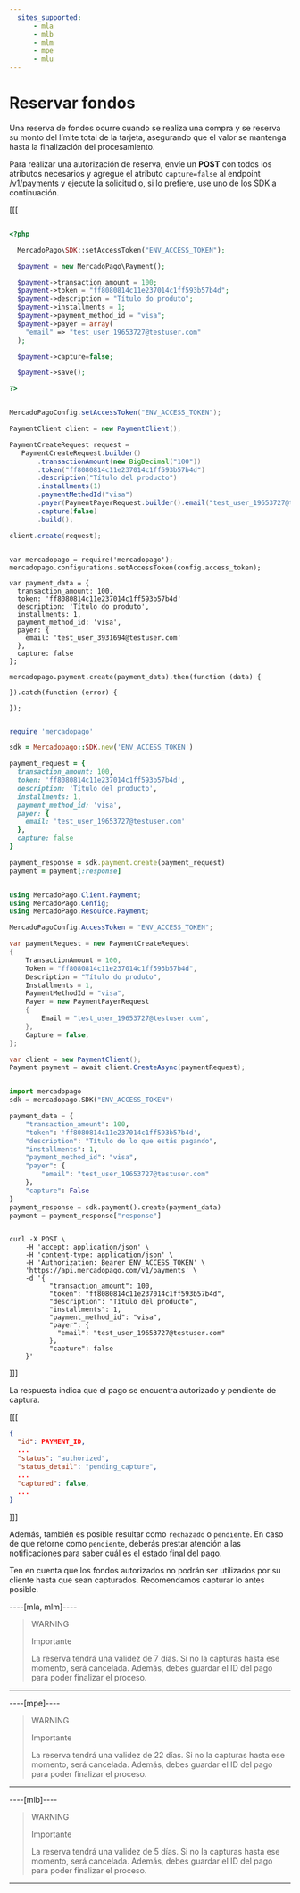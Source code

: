 ```yaml
---
  sites_supported:
      - mla
      - mlb
      - mlm
      - mpe
      - mlu
---
```


# Reservar fondos

Una reserva de fondos ocurre cuando se realiza una compra y se reserva su monto del límite total de la tarjeta, asegurando que el valor se mantenga hasta la finalización del procesamiento.

Para realizar una autorización de reserva, envíe un **POST** con todos los atributos necesarios y agregue el atributo `capture=false` al endpoint [/v1/payments](/developers/es/reference/payments/_payments/post) y ejecute la solicitud o, si lo prefiere, use uno de los SDK a continuación.

[[[
```php

<?php

  MercadoPago\SDK::setAccessToken("ENV_ACCESS_TOKEN");

  $payment = new MercadoPago\Payment();

  $payment->transaction_amount = 100;
  $payment->token = "ff8080814c11e237014c1ff593b57b4d";
  $payment->description = "Título do produto";
  $payment->installments = 1;
  $payment->payment_method_id = "visa";
  $payment->payer = array(
    "email" => "test_user_19653727@testuser.com"
  );

  $payment->capture=false;

  $payment->save();

?>
```
```java

MercadoPagoConfig.setAccessToken("ENV_ACCESS_TOKEN");

PaymentClient client = new PaymentClient();

PaymentCreateRequest request =
   PaymentCreateRequest.builder()
       .transactionAmount(new BigDecimal("100"))
       .token("ff8080814c11e237014c1ff593b57b4d")
       .description("Título del producto")
       .installments(1)
       .paymentMethodId("visa")
       .payer(PaymentPayerRequest.builder().email("test_user_19653727@testuser.com").build())
       .capture(false)
       .build();

client.create(request);

```
```node

var mercadopago = require('mercadopago');
mercadopago.configurations.setAccessToken(config.access_token);

var payment_data = {
  transaction_amount: 100,
  token: 'ff8080814c11e237014c1ff593b57b4d'
  description: 'Título do produto',
  installments: 1,
  payment_method_id: 'visa',
  payer: {
    email: 'test_user_3931694@testuser.com'
  },
  capture: false
};

mercadopago.payment.create(payment_data).then(function (data) {

}).catch(function (error) {

});

```
```ruby

require 'mercadopago'

sdk = Mercadopago::SDK.new('ENV_ACCESS_TOKEN')

payment_request = {
  transaction_amount: 100,
  token: 'ff8080814c11e237014c1ff593b57b4d',
  description: 'Título del producto',
  installments: 1,
  payment_method_id: 'visa',
  payer: {
    email: 'test_user_19653727@testuser.com'
  },
  capture: false
}

payment_response = sdk.payment.create(payment_request)
payment = payment[:response]
```
```csharp

using MercadoPago.Client.Payment;
using MercadoPago.Config;
using MercadoPago.Resource.Payment;

MercadoPagoConfig.AccessToken = "ENV_ACCESS_TOKEN";

var paymentRequest = new PaymentCreateRequest
{
    TransactionAmount = 100,
    Token = "ff8080814c11e237014c1ff593b57b4d",
    Description = "Título do produto",
    Installments = 1,
    PaymentMethodId = "visa",
    Payer = new PaymentPayerRequest
    {
        Email = "test_user_19653727@testuser.com",
    },
    Capture = false,
};

var client = new PaymentClient();
Payment payment = await client.CreateAsync(paymentRequest);
```
```python

import mercadopago
sdk = mercadopago.SDK("ENV_ACCESS_TOKEN")

payment_data = {
    "transaction_amount": 100,
    "token": 'ff8080814c11e237014c1ff593b57b4d',
    "description": "Título de lo que estás pagando",
    "installments": 1,
    "payment_method_id": "visa",
    "payer": {
        "email": "test_user_19653727@testuser.com"
    },
    "capture": False
}
payment_response = sdk.payment().create(payment_data)
payment = payment_response["response"]
```
```curl

curl -X POST \
    -H 'accept: application/json' \
    -H 'content-type: application/json' \
    -H 'Authorization: Bearer ENV_ACCESS_TOKEN' \
    'https://api.mercadopago.com/v1/payments' \
    -d '{
          "transaction_amount": 100,
          "token": "ff8080814c11e237014c1ff593b57b4d",
          "description": "Título del producto",
          "installments": 1,
          "payment_method_id": "visa",
          "payer": {
            "email": "test_user_19653727@testuser.com"
          },
          "capture": false
    }'
```
]]]

La respuesta indica que el pago se encuentra autorizado y pendiente de captura.

[[[
```json
{
  "id": PAYMENT_ID,
  ...
  "status": "authorized",
  "status_detail": "pending_capture",
  ...
  "captured": false,
  ...
}
```
]]]


Además, también es posible resultar como `rechazado` o `pendiente`. En caso de que retorne como `pendiente`, deberás prestar atención a las notificaciones para saber cuál es el estado final del pago.

Ten en cuenta que los fondos autorizados no podrán ser utilizados por su cliente hasta que sean capturados. Recomendamos capturar lo antes posible.

----[mla, mlm]----
> WARNING
>
> Importante
>
> La reserva tendrá una validez de 7 días. Si no la capturas hasta ese momento, será cancelada. Además, debes guardar el ID del pago para poder finalizar el proceso.
------------

----[mpe]----
> WARNING
>
> Importante
>
> La reserva tendrá una validez de 22 días. Si no la capturas hasta ese momento, será cancelada. Además, debes guardar el ID del pago para poder finalizar el proceso.
------------

----[mlb]----
> WARNING
>
> Importante
>
> La reserva tendrá una validez de 5 días. Si no la capturas hasta ese momento, será cancelada. Además, debes guardar el ID del pago para poder finalizar el proceso.
------------